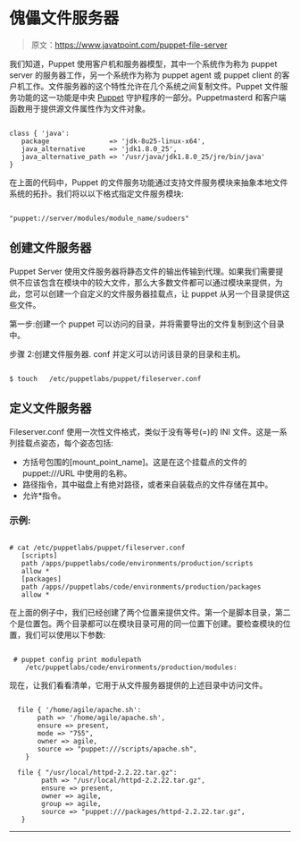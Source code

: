 # 傀儡文件服务器

> 原文：<https://www.javatpoint.com/puppet-file-server>

我们知道，Puppet 使用客户机和服务器模型，其中一个系统作为称为 puppet server 的服务器工作，另一个系统作为称为 puppet agent 或 puppet client 的客户机工作。文件服务器的这个特性允许在几个系统之间复制文件。Puppet 文件服务功能的这一功能是中央 [Puppet](https://www.javatpoint.com/puppet) 守护程序的一部分。Puppetmasterd 和客户端函数用于提供源文件属性作为文件对象。

```

class { 'java':  
   package               => 'jdk-8u25-linux-x64',  
   java_alternative      => 'jdk1.8.0_25',  
   java_alternative_path => '/usr/java/jdk1.8.0_25/jre/bin/java'  
}

```

在上面的代码中，Puppet 的文件服务功能通过支持文件服务模块来抽象本地文件系统的拓扑。我们将以以下格式指定文件服务模块:

```

"puppet://server/modules/module_name/sudoers"

```

## 创建文件服务器

Puppet Server 使用文件服务器将静态文件的输出传输到代理。如果我们需要提供不应该包含在模块中的较大文件，那么大多数文件都可以通过模块来提供，为此，您可以创建一个自定义的文件服务器挂载点，让 puppet 从另一个目录提供这些文件。

第一步:创建一个 puppet 可以访问的目录，并将需要导出的文件复制到这个目录中。

步骤 2:创建文件服务器. conf 并定义可以访问该目录的目录和主机。

```

$ touch   /etc/puppetlabs/puppet/fileserver.conf

```

## 定义文件服务器

Fileserver.conf 使用一次性文件格式，类似于没有等号(=)的 INI 文件。这是一系列挂载点姿态，每个姿态包括:

*   方括号包围的[mount_point_name]。这是在这个挂载点的文件的 puppet:///URL 中使用的名称。
*   路径指令，其中磁盘上有绝对路径，或者来自装载点的文件存储在其中。
*   允许*指令。

### 示例:

```

# cat /etc/puppetlabs/puppet/fileserver.conf
   [scripts]
   path /apps/puppetlabs/code/environments/production/scripts
   allow *
   [packages]
   path /apps//puppetlabs/code/environments/production/packages
   allow *

```

在上面的例子中，我们已经创建了两个位置来提供文件。第一个是脚本目录，第二个是位置包。两个目录都可以在模块目录可用的同一位置下创建。要检查模块的位置，我们可以使用以下参数:

```

 # puppet config print modulepath
    /etc/puppetlabs/code/environments/production/modules:

```

现在，让我们看看清单，它用于从文件服务器提供的上述目录中访问文件。

```

  file { '/home/agile/apache.sh':
       path => '/home/agile/apache.sh',
       ensure => present,
       mode => "755",
       owner => agile,
       source => "puppet:///scripts/apache.sh",
    }

  file { "/usr/local/httpd-2.2.22.tar.gz":
        path => "/usr/local/httpd-2.2.22.tar.gz",
        ensure => present,
        owner => agile,
        group => agile,
        source => "puppet:///packages/httpd-2.2.22.tar.gz",
   }

```

* * *